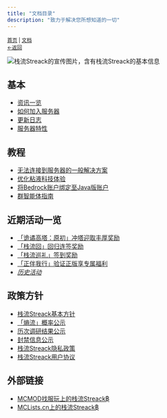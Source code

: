 ```yaml
---
title: "文档目录"
description: "致力于解决您所想知道的一切"
---
```

<small id="old_menu"><a href="/Streack/">首页</a> | <a href="/Streack/doc/">文档</a></small><br><small><a href="/Streack/">←返回</a></small><br>

![栈流Streack的宣传图片，含有栈流Streack的基本信息](https://kdxiaoyi.top/Streack/assets/img/referral_1.png "宣传图")

## 基本
* [资讯一览](./news/)
* [如何加入服务器](./help/join)
* [更新日志](./updata)
* [服务器特性](./info/feature)

## 教程
* [无法连接到服务器的一般解决方案](./help/solution)
* [优化粘液科技体验](./info/slimefun)
* [将Bedrock账户绑定至Java版账户](./help/linkaccount)
* [群智能体指南](./help/qbot)

## 近期活动一览
* [「诡谲高塔：原初」冲塔迎取丰厚奖励](./event/20250531)
* [「栈流回」回归连签奖励](./event/20250401b)
* [「栈流巡礼」签到奖励](./event/20250401a)
* [「正伴我行」验证正版享专属福利](./event/20250422)
* [*历史活动*](./event)

## 政策方针
* [栈流Streack基本方针](./policy/rule)
* [「熵流」概率公示](./info/entroprix)
* [历次调研结果公示](./survey/)
* [封禁信息公示](./info/ban)
* [栈流Streack隐私政策](./policy/privacy)
* [栈流Streack用户协议](./policy/user)

## 外部链接
* [MCMOD找服玩上的栈流Streack฿]()
* [MCLists.cn上的栈流Streack฿](https://www.mclists.cn/server/8373.html)

<div id="mdRender_config" data-sideship-hide="2"></div>
<script src="https://rs.kdxiaoyi.top/res/scripts/js/sober@1.0.6.min.js"></script><script src="https://kdxiaoyi.top/Streack/page/js/pmd.js"></script><script src="https://rs.kdxiaoyi.top/res/scripts/js/pmd-reRender.min.js"></script>
